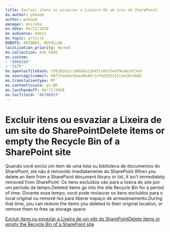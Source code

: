 ```yaml
---
title: Excluir itens ou esvaziar a Lixeira de um site do SharePoint
ms.author: pebaum
author: pebaum
manager: mnirkhe
ms.date: 04/21/2020
ms.audience: Admin
ms.topic: article
ROBOTS: NOINDEX, NOFOLLOW
localization_priority: Normal
ms.collection: Adm_O365
ms.custom:
- "9000209"
- "3175"
ms.openlocfilehash: 3f0202e2ccab6dda22b451c6633ed59ea61df3ed
ms.sourcegitcommit: 90f37eebec9aaa9e49c2cf4d201152c5e20e384b
ms.translationtype: MT
ms.contentlocale: pt-BR
ms.lasthandoff: 08/17/2020
ms.locfileid: "46786013"
---
```

# <a name="delete-items-or-empty-the-recycle-bin-of-a-sharepoint-site"></a><span data-ttu-id="74928-102">Excluir itens ou esvaziar a Lixeira de um site do SharePoint</span><span class="sxs-lookup"><span data-stu-id="74928-102">Delete items or empty the Recycle Bin of a SharePoint site</span></span> 

<span data-ttu-id="74928-103">Quando você exclui um item de uma lista ou biblioteca de documentos do SharePoint, ele não é removido imediatamente do SharePoint.</span><span class="sxs-lookup"><span data-stu-id="74928-103">When you delete an item from a SharePoint document library or list, it isn’t immediately removed from SharePoint.</span></span> <span data-ttu-id="74928-104">Os itens excluídos vão para a lixeira do site por um período de tempo.</span><span class="sxs-lookup"><span data-stu-id="74928-104">Deleted items go into the site Recycle Bin for a period of time.</span></span> <span data-ttu-id="74928-105">Durante esse tempo, você pode restaurar os itens excluídos para o local original ou removê-los para liberar espaço de armazenamento.</span><span class="sxs-lookup"><span data-stu-id="74928-105">During that time, you can restore the items you deleted to their original location, or remove them to free up storage space.</span></span>

[<span data-ttu-id="74928-106">Excluir itens ou esvaziar a Lixeira de um site do SharePoint</span><span class="sxs-lookup"><span data-stu-id="74928-106">Delete items or empty the Recycle Bin of a SharePoint site</span></span>](https://support.office.com/article/2e713599-d13e-40d6-96dc-66f0a366f74e)